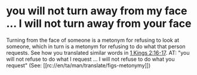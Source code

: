 # you will not turn away from my face ... I will not turn away from your face

Turning from the face of someone is a metonym for refusing to look at someone, which in turn is a metonym for refusing to do what that person requests. See how you translated similar words in [1 Kings 2:16-17](./16.md). AT: "you will not refuse to do what I request ... I will not refuse to do what you request" (See: [[rc://en/ta/man/translate/figs-metonymy]])

